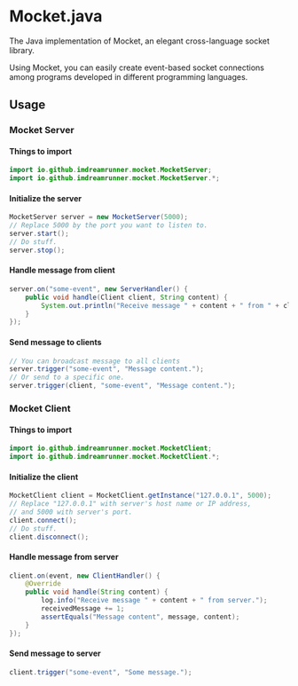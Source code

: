 # Mocket.java

The Java implementation of Mocket, an elegant cross-language socket library.

Using Mocket, you can easily create event-based socket connections among programs
developed in different programming languages.

## Usage

### Mocket Server

#### Things to import

```java
import io.github.imdreamrunner.mocket.MocketServer;
import io.github.imdreamrunner.mocket.MocketServer.*;
```

#### Initialize the server

```java
MocketServer server = new MocketServer(5000); 
// Replace 5000 by the port you want to listen to.
server.start();
// Do stuff.
server.stop();
```

#### Handle message from client

```java
server.on("some-event", new ServerHandler() {
    public void handle(Client client, String content) {
        System.out.println("Receive message " + content + " from " + client.toString());
    }
});
```

#### Send message to clients

```java
// You can broadcast message to all clients
server.trigger("some-event", "Message content.");
// Or send to a specific one.
server.trigger(client, "some-event", "Message content.");
```

### Mocket Client

#### Things to import

```java
import io.github.imdreamrunner.mocket.MocketClient;
import io.github.imdreamrunner.mocket.MocketClient.*;
```

#### Initialize the client

```java
MocketClient client = MocketClient.getInstance("127.0.0.1", 5000);
// Replace "127.0.0.1" with server's host name or IP address,
// and 5000 with server's port.
client.connect();
// Do stuff.
client.disconnect();
```

#### Handle message from server

```java
client.on(event, new ClientHandler() {
    @Override
    public void handle(String content) {
        log.info("Receive message " + content + " from server.");
        receivedMessage += 1;
        assertEquals("Message content", message, content);
    }
});
```

#### Send message to server

```java
client.trigger("some-event", "Some message.");
```
